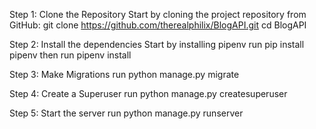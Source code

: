 Step 1: Clone the Repository
Start by cloning the project repository from GitHub:
git clone https://github.com/therealphilix/BlogAPI.git
cd BlogAPI

Step 2: Install the dependencies
Start by installing pipenv
run pip install pipenv
then run pipenv install

Step 3: Make Migrations
run python manage.py migrate

Step 4: Create a Superuser
run python manage.py createsuperuser

Step 5: Start the server
run python manage.py runserver
